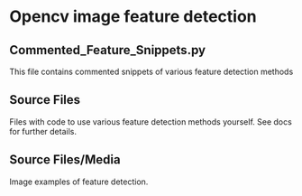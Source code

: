 # Opencv image feature detection

## Commented_Feature_Snippets.py

This file contains commented snippets of various feature detection methods

## Source Files

Files with code to use various feature detection methods yourself.
See docs for further details.

## Source Files/Media

Image examples of feature detection.
